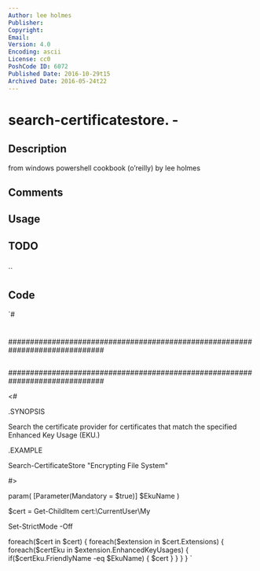 ```yaml
---
Author: lee holmes
Publisher: 
Copyright: 
Email: 
Version: 4.0
Encoding: ascii
License: cc0
PoshCode ID: 6072
Published Date: 2016-10-29t15
Archived Date: 2016-05-24t22
---
```


# search-certificatestore. - 

## Description

from windows powershell cookbook (o’reilly) by lee holmes

## Comments



## Usage



## TODO



## 

``

## Code

`#
 #
 ##############################################################################
 ##
 ##
 ##############################################################################
 
 <#
 
 .SYNOPSIS
 
 Search the certificate provider for certificates that match the specified
 Enhanced Key Usage (EKU.)
 
 .EXAMPLE
 
 Search-CertificateStore "Encrypting File System"
 
 #>
 
 param(
     [Parameter(Mandatory = $true)]
     $EkuName
 )
 
 $cert = Get-ChildItem cert:\CurrentUser\My
 
 Set-StrictMode -Off
 
 foreach($cert in $cert)
 {
     foreach($extension in $cert.Extensions)
     {
         foreach($certEku in $extension.EnhancedKeyUsages)
         {
             if($certEku.FriendlyName -eq $EkuName)
             {
                 $cert
             }
         }
     }
 }
`

